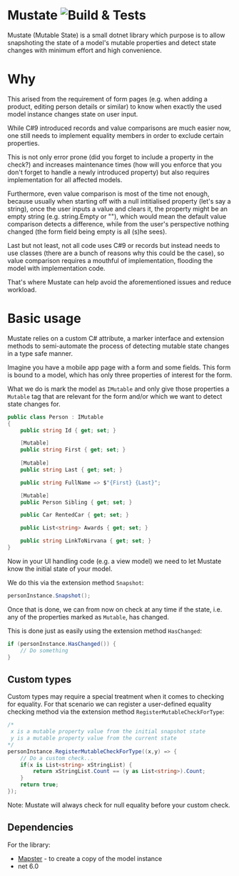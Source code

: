 # Mustate ![Build & Tests](https://github.com/SamirKharchi/Mustate/actions/workflows/dotnet.yml/badge.svg)

Mustate (Mutable State) is a small dotnet library which purpose is to allow snapshoting the state of a model's mutable properties and detect state changes with minimum effort and high convenience.

# Why
This arised from the requirement of form pages (e.g. when adding a product, editing person details or similar) to know when exactly the used model instance changes state on user input. 

While C#9 introduced records and value comparisons are much easier now, one still needs to implement equality members in order to exclude certain properties.

This is not only error prone (did you forget to include a property in the check?) and increases maintenance times (how will you enforce that you don't forget to handle a newly introduced property) but also requires implementation for all affected models.

Furthermore, even value comparison is most of the time not enough, because usually when starting off with a null intitialised property (let's say a string), once the user inputs a value and clears it, the property might be an empty string (e.g. string.Empty or ""), which would mean the default value comparison detects a difference, while from the user's perspective nothing changed (the form field being empty is all (s)he sees).

Last but not least, not all code uses C#9 or records but instead needs to use classes (there are a bunch of reasons why this could be the case), so value comparison requires a mouthful of implementation, flooding the model with implementation code.

That's where Mustate can help avoid the aforementioned issues and reduce workload.

# Basic usage
Mustate relies on a custom C# attribute, a marker interface and extension methods to semi-automate the process of detecting mutable state changes in a type safe manner.

Imagine you have a mobile app page with a form and some fields. 
This form is bound to a model, which has only three properties of interest for the form.

What we do is mark the model as `IMutable` and only give those properties a `Mutable` tag that are relevant for the form and/or which we want to detect state changes for.


```csharp
public class Person : IMutable
{
    public string Id { get; set; }

    [Mutable]
    public string First { get; set; }
    
    [Mutable]
    public string Last { get; set; }

    public string FullName => $"{First} {Last}";

    [Mutable]
    public Person Sibling { get; set; } 

    public Car RentedCar { get; set; }

    public List<string> Awards { get; set; }

    public string LinkToNirvana { get; set; }
}
```

Now in your UI handling code (e.g. a view model) we need to let Mustate know the initial state of your model. 

We do this via the extension method `Snapshot`:

```csharp
personInstance.Snapshot();
```

Once that is done, we can from now on check at any time if the state, i.e. any of the properties marked as `Mutable`, has changed.

This is done just as easily using the extension method `HasChanged`:

```csharp
if (personInstance.HasChanged()) {
    // Do something
}
```

## Custom types

Custom types may require a special treatment when it comes to checking for equality. For that scenario we can register a user-defined equality checking method via the extension method `RegisterMutableCheckForType`:

```csharp
/*
 x is a mutable property value from the initial snapshot state
 y is a mutable property value from the current state 
*/
personInstance.RegisterMutableCheckForType((x,y) => {
    // Do a custom check...
    if(x is List<string> xStringList) {
        return xStringList.Count == (y as List<string>).Count;
    }
    return true;
});
```

Note: Mustate will always check for null equality before your custom check.

## Dependencies
For the library:
- [Mapster](https://github.com/MapsterMapper/Mapster) - to create a copy of the model instance
- net 6.0
